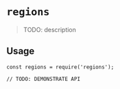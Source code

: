 # `regions`

> TODO: description

## Usage

```
const regions = require('regions');

// TODO: DEMONSTRATE API
```
